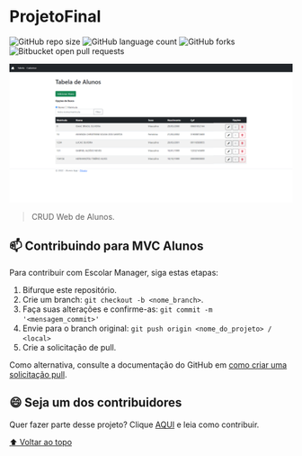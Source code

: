 # ProjetoFinal

<!---Esses são exemplos. Veja https://shields.io para outras pessoas ou para personalizar este conjunto de escudos. Você pode querer incluir dependências, status do projeto e informações de licença aqui--->

![GitHub repo size](https://img.shields.io/github/repo-size/Isaac-Brasil-EM/Escolar-manager?style=for-the-badge)
![GitHub language count](https://img.shields.io/github/languages/count/Isaac-Brasil-EM/Escolar-manager?style=for-the-badge)
![GitHub forks](https://img.shields.io/github/forks/Isaac-Brasil-EM/Escolar-manager?style=for-the-badge)
![Bitbucket open pull requests](https://img.shields.io/bitbucket/pr-raw/Isaac-Brasil-EM/Escolar-manager?style=for-the-badge)

<img src="MVCAlunos/wwwroot/mvc1.png" alt="exemplo imagem">

> CRUD Web de Alunos.

## 📫 Contribuindo para MVC Alunos
<!---Se o seu README for longo ou se você tiver algum processo ou etapas específicas que deseja que os contribuidores sigam, considere a criação de um arquivo CONTRIBUTING.md separado--->
Para contribuir com Escolar Manager, siga estas etapas:

1. Bifurque este repositório.
2. Crie um branch: `git checkout -b <nome_branch>`.
3. Faça suas alterações e confirme-as: `git commit -m '<mensagem_commit>'`
4. Envie para o branch original: `git push origin <nome_do_projeto> / <local>`
5. Crie a solicitação de pull.

Como alternativa, consulte a documentação do GitHub em [como criar uma solicitação pull](https://help.github.com/en/github/collaborating-with-issues-and-pull-requests/creating-a-pull-request).

## 😄 Seja um dos contribuidores<br>

Quer fazer parte desse projeto? Clique [AQUI](https://github.com/Isaac-Brasil-EM/Projetofinal#-contribuindo-para-MVC-Alunos) e leia como contribuir.

[⬆ Voltar ao topo](#projetofinal)<br>
